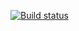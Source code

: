 [![Build status](https://ci.appveyor.com/api/projects/status/0wlxes84flg7jkuc?svg=true)](https://ci.appveyor.com/project/holyotter/aqahw1-2-3)